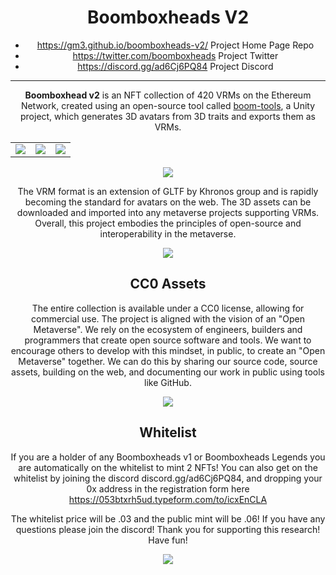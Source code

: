 <center>
    
# Boomboxheads V2  
    
* https://gm3.github.io/boomboxheads-v2/ Project Home Page Repo
* https://twitter.com/boomboxheads Project Twitter
* https://discord.gg/ad6Cj6PQ84 Project Discord
    
---


**Boomboxhead v2** is an NFT collection of 420 VRMs on the Ethereum Network, created using an open-source tool called [boom-tools](https://github.com/gm3/boom-tools), a Unity project, which generates 3D avatars from 3D traits and exports them as VRMs.


|  |  |  |
| -------- | -------- | -------- |
| ![](https://hackmd.io/_uploads/B1OQ1-5l2.png)     | ![](https://hackmd.io/_uploads/S1umy-5x3.png)     | ![](https://hackmd.io/_uploads/rJtQ1-cl3.png)     
    
![](https://hackmd.io/_uploads/ByGQZW9g2.png)

    
    
The VRM format is an extension of GLTF by Khronos group and is rapidly becoming the standard for avatars on the web. The 3D assets can be downloaded and imported into any metaverse projects supporting VRMs. Overall, this project embodies the principles of open-source and interoperability in the metaverse. 
    
![](https://hackmd.io/_uploads/S1wcWZcl2.png)
    

## CC0 Assets
The entire collection is available under a CC0 license, allowing for commercial use. The project is aligned with the vision of an "Open Metaverse". We rely on the ecosystem of engineers, builders and programmers that create open source software and tools. We want to encourage others to develop with this mindset, in public, to create an "Open Metaverse" together. We can do this by sharing our source code, source assets, building on the web, and documenting our work in public using tools like GitHub.   

![](https://hackmd.io/_uploads/H17DWbqeh.png)


    
## Whitelist

If you are a holder of any Boomboxheads v1 or Boomboxheads Legends you are automatically on the whitelist to mint 2 NFTs! You can also get on the whitelist by joining the discord discord.gg/ad6Cj6PQ84, and dropping your 0x address in the registration form here https://053btxrh5ud.typeform.com/to/icxEnCLA 
    
The whitelist price will be .03 and the public mint will be .06! If you have any questions please join the discord! Thank you for supporting this research! Have fun! 
    
![](https://hackmd.io/_uploads/rkaxlcI12.jpg)


</center>
